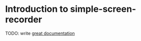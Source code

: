 # Introduction to simple-screen-recorder

TODO: write [great documentation](http://jacobian.org/writing/what-to-write/)

